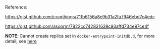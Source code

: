 Reference: 

https://gist.github.com/crapthings/71fb6156a8e9b31a2fa7946ebd7c4edc

https://gist.github.com/asoorm/7822cc742831639c93affd734e97ce4f


**NOTE**: Cannot create replica set in `docker-entrypoint-initdb.d`, for more detail, see [here](https://github.com/docker-library/mongo/issues/246#issuecomment-500303852)

